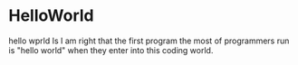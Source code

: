 # HelloWorld
hello wprld 
Is I am right that the first program the most of  programmers  run is "hello world" when they enter into this coding world.
